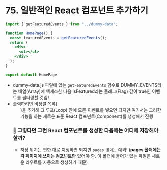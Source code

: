 # 75. 일반적인 React 컴포넌트 추가하기

```jsx
import { getFeaturedEvents } from "../dummy-data";

function HomePage() {
  const featuredEvents = getFeaturedEvents();
  return (
    <div>
      <ul></ul>
    </div>
  );
}

export default HomePage
```

- dummy-data.js 파일에 있는 `getFeaturedEvents` 함수로 DUMMY_EVENTS라는 배열(Array)에 액세스한 다음 isFeatured라는 플래그(Flag) 값이 true인 이벤트를 필터링할 것임!
- 출력하려면 비정렬 목록(<ul>)을 추가해 그 루프(Loop) 안에 모든 이벤트를 넣으면 되지만 여기서는 그러한 기능을 하는 새로운 표준 React 컴포넌트(Component)를 생성해서 진행

### 📌 그렇다면 그런 React 컴포넌트를 생성한 다음에는 어디에 저장해야 할까?

- 저장 위치는 편한 대로 지정하면 되지만 `pages 폴더`는 예외! 
(**pages 폴더에는 각 페이지에 쓰이는 컴포넌트만** 있어야 함. 
이 폴더에 들어가 있는 파일은 새로운 라우트를 자동으로 생성하기 때문)